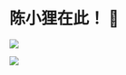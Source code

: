 # 陈小狸在此！ 🤒

![](https://raw.githubusercontent.com/chen1234567890/Generate-Contribution-Snake/main/assets/github-contribution-grid-snake.svg)

![](https://komarev.com/ghpvc/?username=chen1234567890)

